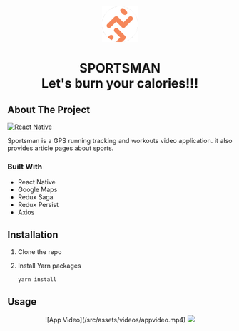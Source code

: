 <p align="center">
    <img src="/src/assets/images/bootsplash_logo@1,5x.png" alt="Logo" width="80" height="80">
    <h1 align="center">SPORTSMAN<br>Let's burn your calories!!!</h1>
</p>

## About The Project
[![React Native](https://img.shields.io/badge/react%20native-v0.63.4-blue)](https://facebook.github.io/react-native/)
<p align='justify'>Sportsman is a GPS running tracking and workouts video application. it also provides article pages about sports.</p>

### Built With
* React Native
* Google Maps
* Redux Saga
* Redux Persist
* Axios

## Installation

1. Clone the repo

2. Install Yarn packages
   ```sh
   yarn install
   ```

## Usage

<p align='center'>
  ![App Video](/src/assets/videos/appvideo.mp4)
  <img src="/src/assets/images/appcapture.png">
</p>
